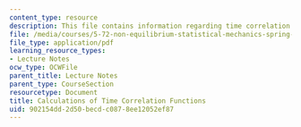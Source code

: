 ```yaml
---
content_type: resource
description: This file contains information regarding time correlation functions.
file: /media/courses/5-72-non-equilibrium-statistical-mechanics-spring-2012/902154dd2d50becdc0878ee12052ef87_MIT5_72S12_master4.pdf
file_type: application/pdf
learning_resource_types:
- Lecture Notes
ocw_type: OCWFile
parent_title: Lecture Notes
parent_type: CourseSection
resourcetype: Document
title: Calculations of Time Correlation Functions
uid: 902154dd-2d50-becd-c087-8ee12052ef87
---
```

